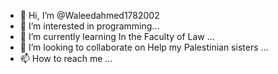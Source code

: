 - 👋 Hi, I’m @Waleedahmed1782002
- 👀 I’m interested in programming...
- 🌱 I’m currently learning In the Faculty of Law ...
- 💞️ I’m looking to collaborate on Help my Palestinian sisters ...
- 📫 How to reach me ...

<!---
Waleedahmed1782002/Waleedahmed1782002 is a ✨ special ✨ repository because its `README.md` (this file) appears on your GitHub profile.
You can click the Preview link to take a look at your changes.
--->
